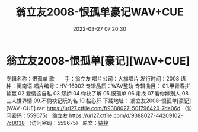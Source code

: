 ﻿---
title: 翁立友2008-恨孤单豪记WAV+CUE
date: 2022-03-27 07:20:30
categories: 外语音乐
tags: 国语流行
---
# 翁立友2008-恨孤单[豪记][WAV+CUE]

专辑名称：恨孤单
歌　　手：翁立友
唱片公司：大旗唱片
发行时间：2008
语
种：闽南语
唱片编号：HV-16002
专辑品质：WAV整轨
专辑曲目：
01.甲青春拼输赢
02.爱情这自私
03.怨妒
04.你袂了解
05.恨孤单
06.走找
07.看你嫁别人
08.三人世界情
09.不倘袂记阮的名
10.黏心肝
下载地址：
翁立友2008-恨孤单[豪记][WAV+CUE].rar: https://url27.ctfile.com/f/9388027-501796420-7de06d
（访问密码：559675）
翁立友
https://url27.ctfile.com/d/9388027-44209102-7c8038
（访问密码：559675）
原文：[链接](https://blog.sina.com.cn/s/blog_1647c7e7601030wee.html)